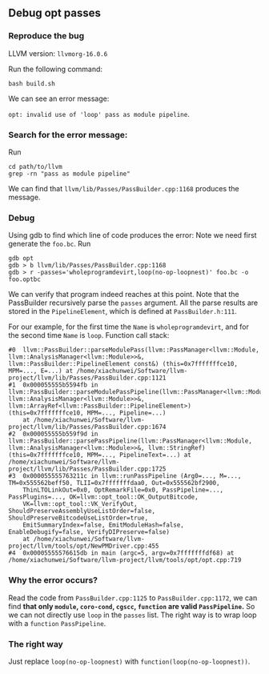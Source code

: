 ## Debug opt passes

### Reproduce the bug
LLVM version: `llvmorg-16.0.6`

Run the following command:
```shell
bash build.sh
```
We can see an error message:

`opt: invalid use of 'loop' pass as module pipeline`.

### Search for the error message:
Run
```shell
cd path/to/llvm
grep -rn "pass as module pipeline"
```
We can find that `llvm/lib/Passes/PassBuilder.cpp:1168` produces the message.

### Debug

Using gdb to find which line of code produces the error:
Note we need first generate the `foo.bc`.
Run 
```shell
gdb opt
gdb > b llvm/lib/Passes/PassBuilder.cpp:1168
gdb > r -passes='wholeprogramdevirt,loop(no-op-loopnest)' foo.bc -o foo.optbc
```
We can verify that program indeed reaches at this point.
Note that the PassBuilder recursively parse the `passes` argument.
All the parse results are stored in the `PipelineElement`, which is defined at `PassBuilder.h:111`.

For our example, for the first time the `Name` is `wholeprogramdevirt`,
and for the second time `Name` is `loop`.
Function call stack:
```log
#0  llvm::PassBuilder::parseModulePass(llvm::PassManager<llvm::Module, llvm::AnalysisManager<llvm::Module>>&, llvm::PassBuilder::PipelineElement const&) (this=0x7fffffffce10, MPM=..., E=...) at /home/xiachunwei/Software/llvm-project/llvm/lib/Passes/PassBuilder.cpp:1121
#1  0x000055555b5594fb in llvm::PassBuilder::parseModulePassPipeline(llvm::PassManager<llvm::Module, llvm::AnalysisManager<llvm::Module>>&, llvm::ArrayRef<llvm::PassBuilder::PipelineElement>) (this=0x7fffffffce10, MPM=..., Pipeline=...)
    at /home/xiachunwei/Software/llvm-project/llvm/lib/Passes/PassBuilder.cpp:1674
#2  0x000055555b559f9d in llvm::PassBuilder::parsePassPipeline(llvm::PassManager<llvm::Module, llvm::AnalysisManager<llvm::Module>>&, llvm::StringRef) (this=0x7fffffffce10, MPM=..., PipelineText=...) at /home/xiachunwei/Software/llvm-project/llvm/lib/Passes/PassBuilder.cpp:1725
#3  0x000055555763211c in llvm::runPassPipeline (Arg0=..., M=..., TM=0x555562beff50, TLII=0x7fffffffdaa0, Out=0x555562bf2900, 
    ThinLTOLinkOut=0x0, OptRemarkFile=0x0, PassPipeline=..., PassPlugins=..., OK=llvm::opt_tool::OK_OutputBitcode, 
    VK=llvm::opt_tool::VK_VerifyOut, ShouldPreserveAssemblyUseListOrder=false, ShouldPreserveBitcodeUseListOrder=true, 
    EmitSummaryIndex=false, EmitModuleHash=false, EnableDebugify=false, VerifyDIPreserve=false)
    at /home/xiachunwei/Software/llvm-project/llvm/tools/opt/NewPMDriver.cpp:455
#4  0x00005555576615db in main (argc=5, argv=0x7fffffffdf68) at /home/xiachunwei/Software/llvm-project/llvm/tools/opt/opt.cpp:719
```

### Why the error occurs?

Read the code from `PassBuilder.cpp:1125` to `PassBuilder.cpp:1172`,
we can find **that only `module`, `coro-cond`, `cgscc`, `function` are valid `PassPipeline`.**
So we can not directly use `loop` in the `passes` list.
The right way is to wrap loop with a `function` `PassPipeline`.


### The right way

Just replace `loop(no-op-loopnest)` with `function(loop(no-op-loopnest))`.